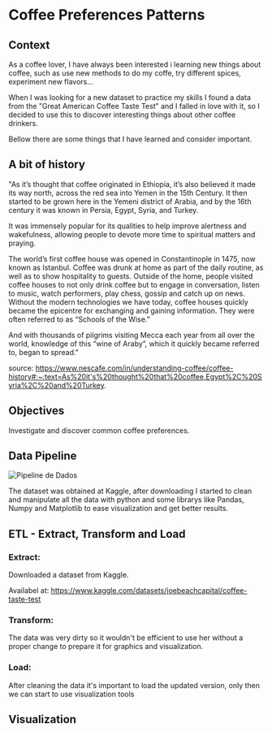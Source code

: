 # Coffee Preferences Patterns


## Context
As a coffee lover, I have always been interested i learning new things about coffee, such as use new methods to do my coffe, try different spices, experiment new flavors...

When I was looking for a new dataset to practice my skills I found a data from the "Great American Coffee Taste Test" and I falled in love with it, so I decided to use this to discover 
interesting things about other coffee drinkers. 

Bellow there are some things that I have learned and consider important.


## A bit of history
"As it’s thought that coffee originated in Ethiopia, it’s also believed it made its way north, across the red sea into Yemen in the 15th Century. It then started to be grown here in the 
Yemeni district of Arabia, and by the 16th century it was known in Persia, Egypt, Syria, and Turkey.

It was immensely popular for its qualities to help improve alertness and wakefulness, allowing people to devote more time to spiritual matters and praying.

The world’s first coffee house was opened in Constantinople in 1475, now known as Istanbul. Coffee was drunk at home as part of the daily routine, as well as to show hospitality to guests. 
Outside of the home, people visited coffee houses to not only drink coffee but to engage in conversation, listen to music, watch performers, play chess, gossip and catch up on news. Without 
the modern technologies we have today, coffee houses quickly became the epicentre for exchanging and gaining information. They were often referred to as “Schools of the Wise.”

And with thousands of pilgrims visiting Mecca each year from all over the world, knowledge of this “wine of Araby”, which it quickly became referred to, began to spread."


source: https://www.nescafe.com/in/understanding-coffee/coffee-history#:~:text=As%20it's%20thought%20that%20coffee,Egypt%2C%20Syria%2C%20and%20Turkey.


## Objectives
Investigate and discover common coffee preferences.


## Data Pipeline

![Pipeline de Dados](https://github.com/OliviaHelena10/pesquisa_caf-/assets/163002226/a2cf38aa-9442-4102-a4ca-cb803d30fac0)

The dataset was obtained at Kaggle, after downloading I started to clean and manipulate all the data with python and some librarys like Pandas, Numpy and Matplotlib to ease visualization and get better results.

## ETL - Extract, Transform and Load

###  Extract:

Downloaded a dataset from Kaggle.

Availabel at: https://www.kaggle.com/datasets/joebeachcapital/coffee-taste-test


###  Transform:
   
The data was very dirty so it wouldn't be efficient to use her without a proper change to prepare it for graphics and visualization.


###  Load:

After cleaning the data it's important to load the updated version, only then we can start to use visualization tools


## Visualization
